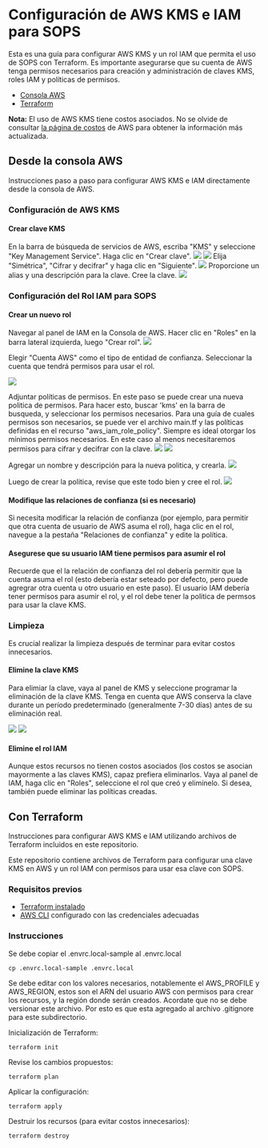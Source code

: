 # Configuración de AWS KMS e IAM para SOPS 

Esta es una guía para configurar AWS KMS y un rol IAM que permita el uso de SOPS con Terraform. Es
importante asegurarse que su cuenta de AWS tenga permisos necesarios para
creación y administración de claves KMS, roles IAM y políticas de permisos.

- [Consola AWS](#desde-la-consola-aws)
- [Terraform](#con-terraform)

**Nota:** El uso de AWS KMS tiene costos asociados. No se olvide de consultar [la página de costos](https://calculator.aws) de AWS para obtener la información más actualizada.

## Desde la consola AWS

Instrucciones paso a paso para configurar AWS KMS e IAM directamente desde la consola de AWS.

### Configuración de AWS KMS

#### Crear clave KMS
En la barra de búsqueda de servicios de AWS, escriba "KMS" y seleccione "Key Management Service".
Haga clic en "Crear clave".
![](./assets/kms-search.png)
![](./assets/select-create-key.png)
Elija "Simétrica", "Cifrar y decifrar" y haga clic en "Siguiente".
![](./assets/select-key-characteristics.png)
Proporcione un alias y una descripción para la clave. Cree la clave.
![](./assets/key-alias.png)


### Configuración del Rol IAM para SOPS

#### Crear un nuevo rol
Navegar al panel de IAM en la Consola de AWS.
Hacer clic en "Roles" en la barra lateral izquierda, luego "Crear rol".
![](./assets/create-role.png)

Elegir "Cuenta AWS" como el tipo de entidad de confianza. Seleccionar la cuenta que tendrá permisos para usar el rol.

![](./assets/role-type.png)

Adjuntar políticas de permisos. 
En este paso se puede crear una nueva politica de permisos. Para hacer esto,
buscar 'kms' en la barra de busqueda, y seleccionar los permisos necesarios. Para una guía de cuales permisos son necesarios, se puede ver el archivo main.tf y las políticas definidas en el recurso "aws_iam_role_policy". Siempre es ideal otorgar los mínimos permisos necesarios. En este caso al menos necesitaremos permisos para cifrar y decifrar con la clave.
![](./assets/create-policy.png)
![](./assets/policy-permissions.png)

Agregar un nombre y descripción para la nueva politica, y crearla.
![](./assets/review-policy.png)

Luego de crear la politica, revise que este todo bien y cree el rol.
![](./assets/review-role.png)

#### Modifique las relaciones de confianza (si es necesario)
Si necesita modificar la relación de confianza (por ejemplo, para permitir que otra cuenta de usuario de AWS asuma el rol), haga clic en el rol, navegue a la pestaña "Relaciones de confianza" y edite la política.

#### Asegurese que su usuario IAM tiene permisos para asumir el rol

Recuerde que el la relación de confianza del rol debería permitir que la cuenta
asuma el rol (esto debería estar seteado por defecto, pero puede agregrar otra
cuenta u otro usuario en este paso). El usuario IAM debería tener permisos para asumir el rol, y el rol debe tener la politica de permsos para
usar la clave KMS. 

### Limpieza 

Es crucial realizar la limpieza después de terminar para evitar costos innecesarios.

#### Elimine la clave KMS 
Para elimiar la clave, vaya al panel de KMS y seleccione programar la eliminación de la clave KMS. Tenga en cuenta que AWS conserva la clave durante un período predeterminado (generalmente 7-30 días) antes de su eliminación real.

![](./assets/key-actions.png)
![](./assets/key-deletion.png)

#### Elimine el rol IAM
Aunque estos recursos no tienen costos asociados (los costos se asocian mayormente a las claves KMS), capaz prefiera eliminarlos. Vaya al panel de IAM, haga clic en "Roles", seleccione el rol que creó y elimínelo. Si desea, también puede eliminar las políticas creadas. 

## Con Terraform

Instrucciones para configurar AWS KMS e IAM utilizando archivos de Terraform incluidos en este repositorio.

Este repositorio contiene archivos de Terraform para configurar una clave KMS en AWS y un rol IAM con permisos para usar esa clave con SOPS.

### Requisitos previos

 - [Terraform
   instalado](https://developer.hashicorp.com/terraform/tutorials/aws-get-started/install-cli)
 - [AWS CLI](https://docs.aws.amazon.com/cli/latest/userguide/getting-started-install.html) configurado con las credenciales adecuadas

### Instrucciones

Se debe copiar el .envrc.local-sample al .envrc.local
```
cp .envrc.local-sample .envrc.local 
```
Se debe editar con los valores necesarios, notablemente el AWS_PROFILE y
AWS_REGION, estos son el ARN del usuario AWS con permisos para crear los recursos, y la región donde serán creados. Acordate que no se debe versionar este archivo. Por esto es
que esta agregado al archivo .gitignore para este subdirectorio.

Inicialización de Terraform:

```
terraform init
```
Revise los cambios propuestos:

```
terraform plan
```

Aplicar la configuración:

```
terraform apply
```
Destruir los recursos (para evitar costos innecesarios):
```
terraform destroy
```


